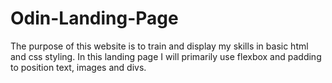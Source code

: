 # Odin-Landing-Page

The purpose of this website is to train and display my skills in basic html and css styling.
In this landing page I will primarily use flexbox and padding to position text, images and divs.
